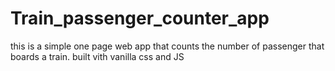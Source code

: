 # Train_passenger_counter_app
this is a simple one page web app that counts the number of passenger that boards a train.
built vith vanilla css and JS
